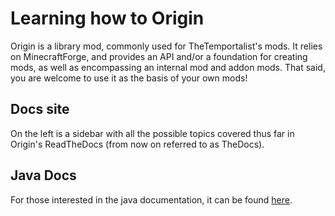 Learning how to Origin
==========================

Origin is a library mod, commonly used for TheTemportalist's mods. It relies on MinecraftForge, and provides an API and/or a foundation for creating mods, as well as encompassing an internal mod and addon mods.
That said, you are welcome to use it as the basis of your own mods!

Docs site
--------------------

On the left is a sidebar with all the possible topics covered thus far in Origin's ReadTheDocs (from now on referred to as TheDocs).

Java Docs
--------------------

For those interested in the java documentation, it can be found [here]().
